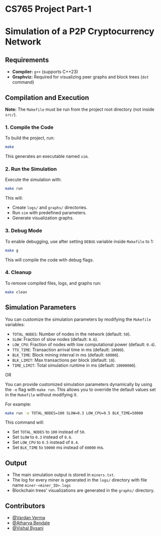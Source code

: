 # CS765 Project Part-1
# Simulation of a P2P Cryptocurrency Network

## Requirements

- **Compiler:** `g++` (supports C++23)
- **Graphviz:** Required for visualizing peer graphs and block trees (`dot` command)

## Compilation and Execution

**Note:** The `Makefile` must be run from the project root directory (not inside `src/`).

### 1. Compile the Code

To build the project, run:

```sh
make
```

This generates an executable named `sim`.

### 2. Run the Simulation

Execute the simulation with:

```sh
make run
```

This will:
- Create `logs/` and `graphs/` directories.
- Run `sim` with predefined parameters.
- Generate visualization graphs.

### 3. Debug Mode

To enable debugging, use after setting `DEBUG` variable inside `Makefile` to 1:

```sh
make g
```

This will compile the code with debug flags.

### 4. Cleanup

To remove compiled files, logs, and graphs run:

```sh
make clean
```

## Simulation Parameters

You can customize the simulation parameters by modifying the `Makefile` variables:

- `TOTAL_NODES`: Number of nodes in the network (default: `50`).
- `SLOW`: Fraction of slow nodes (default: `0.6`).
- `LOW_CPU`: Fraction of nodes with low computational power (default: `0.4`).
- `TTX_TIME`: Transaction arrival time in ms (default: `10000`).
- `BLK_TIME`: Block mining interval in ms (default: `60000`).
- `BLK_LIMIT`: Max transactions per block (default: `10`).
- `TIME_LIMIT`: Total simulation runtime in ms (default: `10000000`).

OR

You can provide customized simulation parameters dynamically by using the `-e` flag with `make run`. This allows you to override the default values set in the `Makefile` without modifying it.  

For example:  

```sh
make run -e TOTAL_NODES=100 SLOW=0.3 LOW_CPU=0.5 BLK_TIME=50000
```

This command will:  
- Set `TOTAL_NODES` to `100` instead of `50`.  
- Set `SLOW` to `0.3` instead of `0.6`.  
- Set `LOW_CPU` to `0.5` instead of `0.4`.  
- Set `BLK_TIME` to `50000` ms instead of `60000` ms.

## Output

- The main simulation output is stored in `miners.txt`.
- The log for every miner is generated in the `logs/` directory with file name `miner-<miner_ID>.logs`
- Blockchain trees' visualizations are generated in the `graphs/` directory.


## Contributors

-   [@Vardan Verma](https://github.com/vardan-developer)
-   [@Atharva Bendale](https://github.com/AtharvaBendale)
-   [@Vishal Bysani](https://github.com/Vishal-Bysani) 